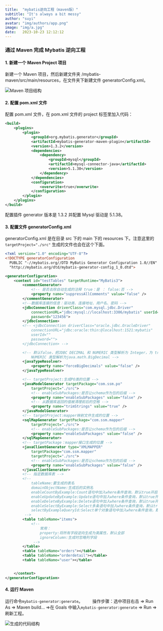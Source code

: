 ```yaml
---
title:  "mybatis逆向工程（maven版）"
subtitle: "It's always a bit messy"
author: "suyi"
avatar: "img/authors/app.png"
image: "img/a.jpg"
date:   2023-10-23 12:12:12
---
```


### 通过 Maven 完成 Mybatis 逆向工程

#### 1. 新建一个 Maven Project 项目

新建一个 Maven 项目，然后新建文件夹 /mybatis-maven/src/main/resources，在文件夹下新建文件 generatorConfig.xml。 

![Maven 项目结构](https://img-blog.csdn.net/20181020135927717?watermark/2/text/aHR0cHM6Ly9ibG9nLmNzZG4ubmV0L3FxXzI0NTk4NjAx/font/5a6L5L2T/fontsize/400/fill/I0JBQkFCMA==/dissolve/70) 

#### 2. 配置 pom.xml 文件

配置 pom.xml 文件，在 pom.xml 文件的 project 标签里加入代码： 

~~~xml
<build>
	<plugins>
		<plugin>
			<groupId>org.mybatis.generator</groupId>
			<artifactId>mybatis-generator-maven-plugin</artifactId>
			<version>1.3.2</version>
			<dependencies>
				<dependency>
		            <groupId>mysql</groupId>
		            <artifactId>mysql-connector-java</artifactId>
		            <version>5.1.38</version>
		        </dependency>	
			</dependencies>
			<configuration>
				<overwrite>true</overwrite>
			</configuration>
		</plugin>
	</plugins>
</build>
~~~

配置插件 generator 版本是 1.3.2 并配置 Mysql 驱动是 5.1.38。 

#### 3. 配置文件 generatorConfig.xml

generatorConfig.xml 是在目录 src 下的 main 下的 resources 下。注意这里的`targetProject="./src"` 生成的文件也会在这个下面。 

~~~xml
<?xml version="1.0" encoding="UTF-8"?>
<!DOCTYPE generatorConfiguration
  PUBLIC "-//mybatis.org//DTD MyBatis Generator Configuration 1.0//EN"
  "http://mybatis.org/dtd/mybatis-generator-config_1_0.dtd">

<generatorConfiguration>
	<context id="testTables" targetRuntime="MyBatis3">
		<commentGenerator>
			<!-- 是否去除自动生成的注释 true：是 ： false:否 -->
			<property name="suppressAllComments" value="false" />
		</commentGenerator>
		<!--数据库连接的信息：驱动类、连接地址、用户名、密码 -->
		<jdbcConnection driverClass="com.mysql.jdbc.Driver"
			connectionURL="jdbc:mysql://localhost:3306/mybatis" userId="root"
			password="123456">
		</jdbcConnection>
		<!-- <jdbcConnection driverClass="oracle.jdbc.OracleDriver"
			connectionURL="jdbc:oracle:thin:@localhost:1521:mybatis" 
			userId=""
			password="">
		</jdbcConnection> -->

		<!-- 默认false，把JDBC DECIMAL 和 NUMERIC 类型解析为 Integer，为 true时把JDBC DECIMAL 和 
			NUMERIC 类型解析为java.math.BigDecimal -->
		<javaTypeResolver>
			<property name="forceBigDecimals" value="false" />
		</javaTypeResolver>

		<!-- targetProject:生成PO类的位置 -->
		<javaModelGenerator targetPackage="com.ssm.po"
			targetProject="./src">
			<!-- enableSubPackages:是否让schema作为包的后缀 -->
			<property name="enableSubPackages" value="false" />
			<!-- 从数据库返回的值被清理前后的空格 -->
			<property name="trimStrings" value="true" />
		</javaModelGenerator>
        <!-- targetProject:mapper映射文件生成的位置 -->
		<sqlMapGenerator targetPackage="com.ssm.mapper" 
			targetProject="./src">
			<!-- enableSubPackages:是否让schema作为包的后缀 -->
			<property name="enableSubPackages" value="false" />
		</sqlMapGenerator>
		<!-- targetPackage：mapper接口生成的位置 -->
		<javaClientGenerator type="XMLMAPPER"
			targetPackage="com.ssm.mapper" 
			targetProject="./src">
			<!-- enableSubPackages:是否让schema作为包的后缀 -->
			<property name="enableSubPackages" value="false" />
		</javaClientGenerator>
		<!-- 指定数据库表 -->
		<!-- 
			tableName:要生成的表名
       		domainObjectName:生成后的实例名
	        enableCountByExample:Count语句中加入where条件查询，默认true开启
	        enableUpdateByExample:Update语句中加入where条件查询，默认true开启
	        enableDeleteByExample:Delete语句中加入where条件查询，默认true开启
	        enableSelectByExample:Select多条语句中加入where条件查询，默认true开启
	        selectByExampleQueryId:Select单个对象语句中加入where条件查询，默认true开启
		 -->
		<table tableName="items">
			<!-- 
				常用：
				property:将所有字段逆向生成为类属性，默认全部
				ignoreColumn:生成时忽略列字段 
			 -->
		</table>
		<table tableName="orders"></table>
		<table tableName="orderdetail"></table>
		<table tableName="user"></table>

		
	</context>
</generatorConfiguration>
~~~

#### 4. 运行 Maven

运行命令`mybatis-generator:generate`。   操作步骤：选中项目右击 => Run As => Maven build… =>在 Goals 中输入`mybatis-generator:generate` => Run =>刷新工程。 

![生成的代码结构](https://img-blog.csdn.net/20181020141442170?watermark/2/text/aHR0cHM6Ly9ibG9nLmNzZG4ubmV0L3FxXzI0NTk4NjAx/font/5a6L5L2T/fontsize/400/fill/I0JBQkFCMA==/dissolve/70) 

